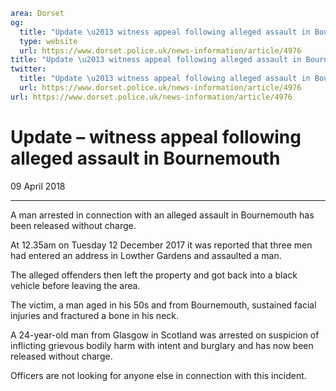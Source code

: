 ```yaml
area: Dorset
og:
  title: "Update \u2013 witness appeal following alleged assault in Bournemouth"
  type: website
  url: https://www.dorset.police.uk/news-information/article/4976
title: "Update \u2013 witness appeal following alleged assault in Bournemouth |"
twitter:
  title: "Update \u2013 witness appeal following alleged assault in Bournemouth"
  url: https://www.dorset.police.uk/news-information/article/4976
url: https://www.dorset.police.uk/news-information/article/4976
```

# Update – witness appeal following alleged assault in Bournemouth

09 April 2018

* * *

A man arrested in connection with an alleged assault in Bournemouth has been released without charge.

At 12.35am on Tuesday 12 December 2017 it was reported that three men had entered an address in Lowther Gardens and assaulted a man.

The alleged offenders then left the property and got back into a black vehicle before leaving the area.

The victim, a man aged in his 50s and from Bournemouth, sustained facial injuries and fractured a bone in his neck.

A 24-year-old man from Glasgow in Scotland was arrested on suspicion of inflicting grievous bodily harm with intent and burglary and has now been released without charge.

Officers are not looking for anyone else in connection with this incident.
